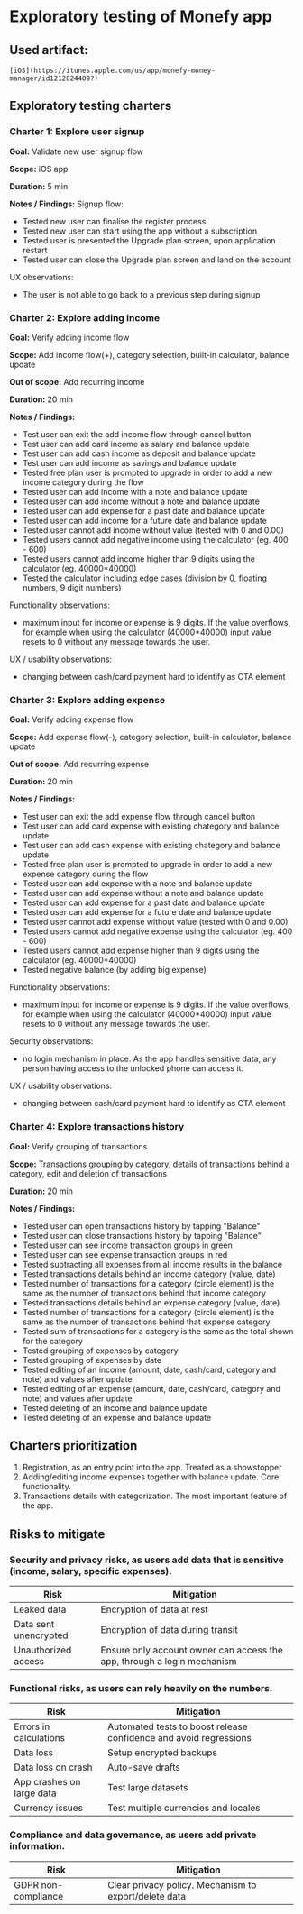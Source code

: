 # Exploratory testing of Monefy app 

## Used artifact: 
`[iOS](https://itunes.apple.com/us/app/monefy-money-manager/id1212024409?)`

## Exploratory testing charters

### Charter 1: Explore user signup
**Goal:** Validate new user signup flow

**Scope:** iOS app 

**Duration:** 5 min

**Notes / Findings:** 
Signup flow:
- Tested new user can finalise the register process
- Tested new user can start using the app without a subscription  
- Tested user is presented the Upgrade plan screen, upon application restart 
- Tested user can close the Upgrade plan screen and land on the account 

UX observations:
- The user is not able to go back to a previous step during signup 

### Charter 2: Explore adding income
**Goal:** Verify adding income flow

**Scope:** Add income flow(+), category selection, built-in calculator, balance update

**Out of scope:** Add recurring income

**Duration:** 20 min

**Notes / Findings:** 
- Test user can exit the add income flow through cancel button 
- Test user can add card income as salary and balance update
- Test user can add cash income as deposit and balance update
- Test user can add income as savings and balance update
- Tested free plan user is prompted to upgrade in order to add a new income category during the flow
- Tested user can add income with a note and balance update
- Tested user can add income without a note and balance update
- Tested user can add expense for a past date and balance update
- Tested user can add income for a future date and balance update
- Tested user cannot add income without value (tested with 0 and 0.00)
- Tested users cannot add negative income using the calculator (eg. 400 - 600)
- Tested users cannot add income higher than 9 digits using the calculator (eg. 40000*40000)
- Tested the calculator including edge cases (division by 0, floating numbers, 9 digit numbers)

Functionality observations:
- maximum input for income or expense is 9 digits. If the value overflows, for example when using the calculator (40000*40000) input value resets to 0 without any message towards the user.

UX / usability observations:
- changing between cash/card payment hard to identify as CTA element 

### Charter 3: Explore adding expense
**Goal:** Verify adding expense flow

**Scope:** Add expense flow(-), category selection, built-in calculator, balance update

**Out of scope:** Add recurring expense

**Duration:** 20 min

**Notes / Findings:** 
- Test user can exit the add expense flow through cancel button 
- Test user can add card expense with existing chategory and balance update
- Test user can add cash expense with existing chategory and balance update
- Tested free plan user is prompted to upgrade in order to add a new expense category during the flow
- Tested user can add expense with a note and balance update
- Tested user can add expense without a note and balance update
- Tested user can add expense for a past date and balance update
- Tested user can add expense for a future date and balance update
- Tested user cannot add expense without value (tested with 0 and 0.00)
- Tested users cannot add negative expense using the calculator (eg. 400 - 600)
- Tested users cannot add expense higher than 9 digits using the calculator (eg. 40000*40000)
- Tested negative balance (by adding big expense)

Functionality observations:
- maximum input for income or expense is 9 digits. If the value overflows, for example when using the calculator (40000*40000) input value resets to 0 without any message towards the user.

Security observations:
- no login mechanism in place. As the app handles sensitive data, any person having access to the unlocked phone can access it. 

UX / usability observations:
- changing between cash/card payment hard to identify as CTA element 


### Charter 4: Explore transactions history
**Goal:** Verify grouping of transactions

**Scope:** Transactions grouping by category, details of transactions behind a category, edit and deletion of transactions

**Duration:** 20 min

**Notes / Findings:** 
- Tested user can open transactions history by tapping "Balance"
- Tested user can close transactions history by tapping "Balance"
- Tested user can see income transaction groups in green
- Tested user can see expense transaction groups in red
- Tested subtracting all expenses from all income results in the balance 
- Tested transactions details behind an income category (value, date)
- Tested number of transactions for a category (circle element) is the same as the number of transactions behind that income category
- Tested transactions details behind an expense category (value, date)
- Tested number of transactions for a category (circle element) is the same as the number of transactions behind that expense category
- Tested sum of transactions for a category is the same as the total shown for the category 
- Tested grouping of expenses by category
- Tested grouping of expenses by date
- Tested editing of an income (amount, date, cash/card, category and note) and values after update
- Tested editing of an expense (amount, date, cash/card, category and note) and values after update
- Tested deleting of an income and balance update
- Tested deleting of an expense and balance update


## Charters prioritization
1. Registration, as an entry point into the app. Treated as a showstopper  
2. Adding/editing income expenses together with balance update. Core functionality. 
3. Transactions details with categorization. The most important feature of the app.

## Risks to mitigate
### Security and privacy risks, as users add data that is sensitive (income, salary, specific expenses).
| Risk     | Mitigation  |
|----------|----------|
| Leaked data | Encryption of data at rest |
| Data sent unencrypted | Encryption of data during transit | 
| Unauthorized access | Ensure only account owner can access the app, through a login mechanism | 


### Functional risks, as users can rely heavily on the numbers. 
| Risk     | Mitigation  |
|----------|----------|
| Errors in calculations | Automated tests to boost release confidence and avoid regressions |
| Data loss | Setup encrypted backups | 
| Data loss on crash | Auto-save drafts | 
| App crashes on large data | Test large datasets |
| Currency issues | Test multiple currencies and locales| 

### Compliance and data governance, as users add private information.
| Risk     | Mitigation  |
|----------|----------|
| GDPR non-compliance | Clear privacy policy. Mechanism to export/delete data |
